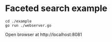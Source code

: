 # Faceted search example

```
cd ./example
go run ./webserver.go
```

Open browser at http://localhost:8081